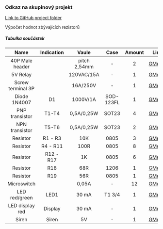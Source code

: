 
### Odkaz na skupinový projekt
[Link to GitHub project folder](http://github.com/xcadaj00/DE1_project)

Výpočet hodnot zbývajících rezistorů

##### Tabulka součástek

| **Name** | **Indication** | **Vaule** | **Case** | **Amount** | **Link** | 
| :-: | :-: | :-: | :-: | :-: | :-: |
| 40P Male header | | pitch 2,54mm  | - | 2 | [GMe.cz](https://www.gme.cz/oboustranny-kolik-s1g40-2-54mm) |
| 5V Relay | | 120VAC/15A | - | 1 | [GMe.cz](https://www.gme.cz/relras0515) |
| Screw terminal 3P | | 16A/250V | - | 1 | [GMe.cz](https://www.gme.cz/svorkovnice-sroubovaci-do-dps-ark508-3p) |
| Diode 1N4007 | D1 | 1000V/1A | SOD-123FL | 1 | [GMe.cz](https://www.gme.cz/dioda-1n4007w) |
| PNP transistor | T1-T4 | 0,5A/0,25W | SOT23 | 4 | [GMe.cz](https://www.gme.cz/bipolarni-tranzistor-bc807-16-sot23) |
| NPN transistor | T5-T6 | 0,5A/0,25W | SOT23 | 2 | [GMe.cz](https://www.gme.cz/bipolarni-tranzistor-bc817-40-sot23) |
| Resistor| R1 - R3 | 10K | 0805 | 3 | [GMe.cz](https://www.gme.cz/r0805-10k-5-yageo) | 
| Resistor |R4 - R11 | 100R | 0805 | 8 | [GMe.cz](https://www.gme.cz/tc-0104) |
| Resistor | R12 - R17 | 1K | 0805 | 6 | [GMe.cz](https://www.gme.cz/r0805-100r-1-yageo) |
| Resistor | R18 | 68R | 1206 | 1 | [GMe.cz](https://www.gme.cz/r1206-68r-5-yageo) |
| Resistor | R19 | 56R | 0805 | 1 | [GMe.cz](https://www.gme.cz/r0805-56r-1-yageo) |
| Microswitch || 0,05A | -| 12 | [GMe.cz](https://www.gme.cz/tc-0104) | 
| LED red/green | LED1 | 30 mA | T1 3/4 | 1 | [GMe.cz](https://www.gme.cz/led-5mm-rg-cc-45-45-50-led-beg204) |
| LED display red | Display | 30 mA | - | 1 | [GMe.cz](https://www.gme.cz/led-display-14-2mm-red-hd-m514rd) |
| Siren  | Siren | 5V | -| 1 | [GMe.cz](https://www.gme.cz/sirenka-kingstate-kxg-0905c) |
